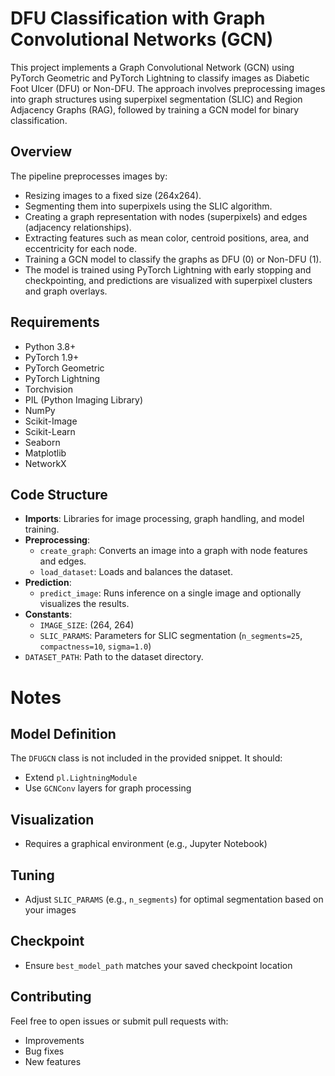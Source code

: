 # DFU Classification with Graph Convolutional Networks (GCN)
This project implements a Graph Convolutional Network (GCN) using PyTorch Geometric and PyTorch Lightning to classify images as Diabetic Foot Ulcer (DFU) or Non-DFU. The approach involves preprocessing images into graph structures using superpixel segmentation (SLIC) and Region Adjacency Graphs (RAG), followed by training a GCN model for binary classification.

## Overview
The pipeline preprocesses images by:
- Resizing images to a fixed size (264x264).
- Segmenting them into superpixels using the SLIC algorithm.
- Creating a graph representation with nodes (superpixels) and edges (adjacency relationships).
- Extracting features such as mean color, centroid positions, area, and eccentricity for each node.
- Training a GCN model to classify the graphs as DFU (0) or Non-DFU (1).
- The model is trained using PyTorch Lightning with early stopping and checkpointing, and predictions are visualized with superpixel clusters and graph overlays.

## Requirements
- Python 3.8+
- PyTorch 1.9+
- PyTorch Geometric
- PyTorch Lightning
- Torchvision
- PIL (Python Imaging Library)
- NumPy
- Scikit-Image
- Scikit-Learn
- Seaborn
- Matplotlib
- NetworkX

## Code Structure
- **Imports**: Libraries for image processing, graph handling, and model training.
- **Preprocessing**:  
    - `create_graph`: Converts an image into a graph with node features and edges.  
    - `load_dataset`: Loads and balances the dataset.  
- **Prediction**:  
    - `predict_image`: Runs inference on a single image and optionally visualizes the results.  
- **Constants**:  
    - `IMAGE_SIZE`: (264, 264)  
    - `SLIC_PARAMS`: Parameters for SLIC segmentation (`n_segments=25`, `compactness=10`, `sigma=1.0`)  
- `DATASET_PATH`: Path to the dataset directory.

# Notes

## Model Definition
The `DFUGCN` class is not included in the provided snippet. It should:
- Extend `pl.LightningModule`
- Use `GCNConv` layers for graph processing

## Visualization
- Requires a graphical environment (e.g., Jupyter Notebook)

## Tuning
- Adjust `SLIC_PARAMS` (e.g., `n_segments`) for optimal segmentation based on your images

## Checkpoint
- Ensure `best_model_path` matches your saved checkpoint location

## Contributing
Feel free to open issues or submit pull requests with:
- Improvements
- Bug fixes
- New features
